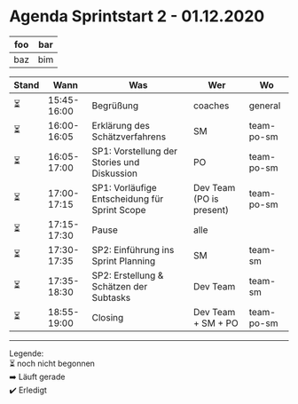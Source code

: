 # Agenda Sprintstart 2 - 01.12.2020 #


| foo | bar |
| --- | --- |
| baz | bim |


| Stand | Wann        | Was                                           | Wer                      | Wo         |
| ----- | ----------- | --------------------------------------------- | ------------------------ | ---------- |
| ⏳     | 15:45-16:00 | Begrüßung                                     | coaches                  | general    |
| ⏳     | 16:00-16:05 | Erklärung des Schätzverfahrens                | SM                       | team-po-sm |
| ⏳     | 16:05-17:00 | SP1: Vorstellung der Stories und Diskussion   | PO                       | team-po-sm |
| ⏳     | 17:00-17:15 | SP1: Vorläufige Entscheidung für Sprint Scope | Dev Team (PO is present) | team-po-sm |
| ⏳     | 17:15-17:30 | Pause                                         | alle                     |            |
| ⏳     | 17:30-17:35 | SP2: Einführung ins Sprint Planning           | SM                       | team-sm    |
| ⏳     | 17:35-18:30 | SP2: Erstellung & Schätzen der Subtasks       | Dev Team                 | team-sm    |
| ⏳     | 18:55-19:00 | Closing                                       | Dev Team + SM + PO       | team-po-sm |

---
Legende:  
⏳ noch nicht begonnen  
➡️ Läuft gerade  
✔️ Erledigt
